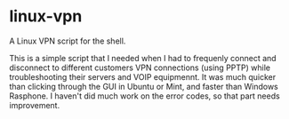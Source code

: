 # linux-vpn
A Linux VPN script for the shell. 

This is a simple script that I needed when I had to frequenly connect and disconnect to different customers VPN connections (using PPTP) while troubleshooting their servers and VOIP equipmennt. It was much quicker than clicking through the GUI in Ubuntu or Mint, and faster than Windows Rasphone. I haven't did much work on the error codes, so that part needs improvement.
